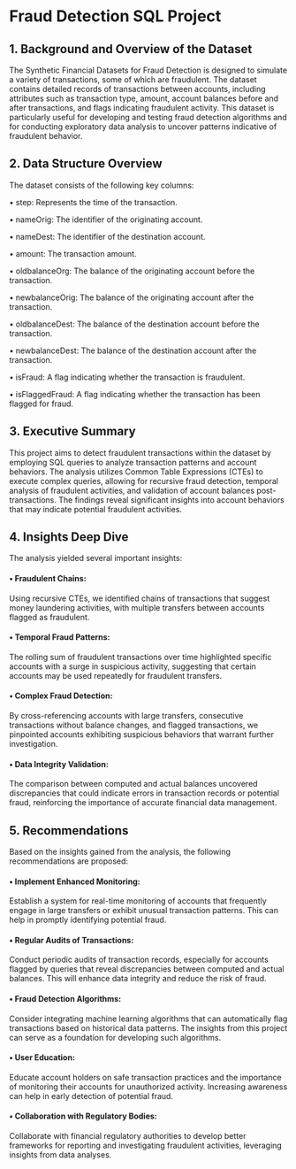 # Fraud Detection SQL Project

## 1. Background and Overview of the Dataset

The Synthetic Financial Datasets for Fraud Detection is designed to simulate a variety of transactions, some of which are fraudulent. The dataset contains detailed records of transactions between accounts, including attributes such as transaction type, amount, account balances before and after transactions, and flags indicating fraudulent activity. This dataset is particularly useful for developing and testing fraud detection algorithms and for conducting exploratory data analysis to uncover patterns indicative of fraudulent behavior.

## 2. Data Structure Overview

The dataset consists of the following key columns:

•	step: Represents the time of the transaction.

•	nameOrig: The identifier of the originating account.

•	nameDest: The identifier of the destination account.

•	amount: The transaction amount.

•	oldbalanceOrg: The balance of the originating account before the transaction.

•	newbalanceOrig: The balance of the originating account after the transaction.

•	oldbalanceDest: The balance of the destination account before the transaction.

•	newbalanceDest: The balance of the destination account after the transaction.

•	isFraud: A flag indicating whether the transaction is fraudulent.

•	isFlaggedFraud: A flag indicating whether the transaction has been flagged for fraud.

## 3. Executive Summary

This project aims to detect fraudulent transactions within the dataset by employing SQL queries to analyze transaction patterns and account behaviors. The analysis utilizes Common Table Expressions (CTEs) to execute complex queries, allowing for recursive fraud detection, temporal analysis of fraudulent activities, and validation of account balances post-transactions. The findings reveal significant insights into account behaviors that may indicate potential fraudulent activities.

## 4. Insights Deep Dive

The analysis yielded several important insights:

#### •	Fraudulent Chains: 
Using recursive CTEs, we identified chains of transactions that suggest money laundering activities, with multiple transfers between accounts flagged as fraudulent.

#### •	Temporal Fraud Patterns: 
The rolling sum of fraudulent transactions over time highlighted specific accounts with a surge in suspicious activity, suggesting that certain accounts may be used repeatedly for fraudulent transfers.

#### •	Complex Fraud Detection: 
By cross-referencing accounts with large transfers, consecutive transactions without balance changes, and flagged transactions, we pinpointed accounts exhibiting suspicious behaviors that warrant further investigation.

#### •	Data Integrity Validation: 
The comparison between computed and actual balances uncovered discrepancies that could indicate errors in transaction records or potential fraud, reinforcing the importance of accurate financial data management.

## 5. Recommendations

Based on the insights gained from the analysis, the following recommendations are proposed:

#### •	Implement Enhanced Monitoring: 
Establish a system for real-time monitoring of accounts that frequently engage in large transfers or exhibit unusual transaction patterns. This can help in promptly identifying potential fraud.

#### •	Regular Audits of Transactions: 
Conduct periodic audits of transaction records, especially for accounts flagged by queries that reveal discrepancies between computed and actual balances. This will enhance data integrity and reduce the risk of fraud.

#### •	Fraud Detection Algorithms: 
Consider integrating machine learning algorithms that can automatically flag transactions based on historical data patterns. The insights from this project can serve as a foundation for developing such algorithms.

#### •	User Education: 
Educate account holders on safe transaction practices and the importance of monitoring their accounts for unauthorized activity. Increasing awareness can help in early detection of potential fraud.

#### •	Collaboration with Regulatory Bodies: 
Collaborate with financial regulatory authorities to develop better frameworks for reporting and investigating fraudulent activities, leveraging insights from data analyses.
